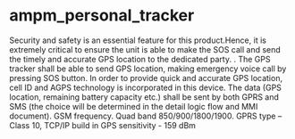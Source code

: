 # ampm_personal_tracker
Security and safety is an essential feature for this product.Hence, it is extremely
critical to ensure the unit is able to make the SOS call and send the timely and
accurate GPS location to the dedicated party.
.
The GPS tracker shall be able to send GPS location, making emergency voice call
by pressing SOS button. In order to provide quick and accurate GPS location, cell
ID and AGPS technology is incorporated in this device. The data (GPS location,
remaining battery capacity etc.) shall be sent by both GPRS and SMS (the choice
will be determined in the detail logic flow and MMI document).
GSM frequency. Quad band 850/900/1800/1900.
GPRS type – Class 10, TCP/IP build in
GPS sensitivity - 159 dBm
